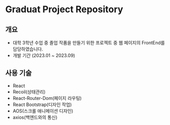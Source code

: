# Graduat Project Repository

## 개요

- 대학 3학년 수업 중 졸업 작품을 만들기 위한 프로젝트 중 웹 페이지의 FrontEnd를 담당하였습니다.
- 개발 기간 (2023.01 ~ 2023.09)

## 사용 기술

- React
- Recoil(상태관리)
- React-Router-Dom(페이지 라우팅)
- React Bootstrap(디자인 작업)
- AOS(스크롤 애니메이션 디자인)
- axios(백엔드와의 통신)

